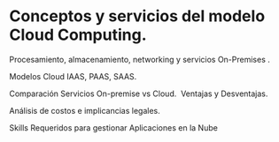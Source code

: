 # Conceptos y servicios del modelo Cloud Computing. 

Procesamiento, almacenamiento, networking y servicios On-Premises .

Modelos Cloud IAAS, PAAS, SAAS.

Comparación Servicios On-premise vs Cloud.  Ventajas y Desventajas.

Análisis de costos e implicancias legales.

Skills Requeridos para gestionar Aplicaciones en la Nube